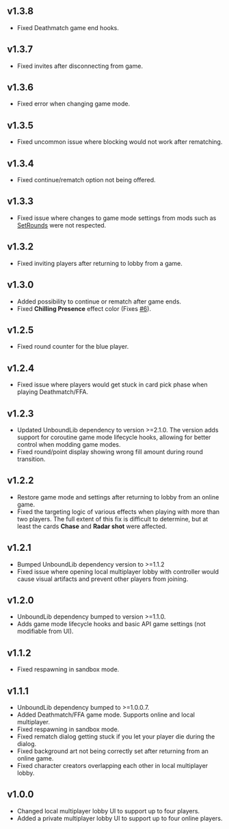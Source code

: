 ## v1.3.8

- Fixed Deathmatch game end hooks.

## v1.3.7

- Fixed invites after disconnecting from game.

## v1.3.6

- Fixed error when changing game mode.

## v1.3.5

- Fixed uncommon issue where blocking would not work after rematching.

## v1.3.4

- Fixed continue/rematch option not being offered.

## v1.3.3

- Fixed issue where changes to game mode settings from mods such as [SetRounds](https://rounds.thunderstore.io/package/Ascyst/SetRounds/) were not respected.

## v1.3.2

- Fixed inviting players after returning to lobby from a game.

## v1.3.0

- Added possibility to continue or rematch after game ends.
- Fixed **Chilling Presence** effect color (Fixes [#6](https://github.com/olavim/RoundsWithFriends/issues/6)).

## v1.2.5

- Fixed round counter for the blue player.

## v1.2.4

- Fixed issue where players would get stuck in card pick phase when playing Deathmatch/FFA.

## v1.2.3

- Updated UnboundLib dependency to version >=2.1.0. The version adds support for coroutine game mode lifecycle hooks, allowing for better control when modding game modes.
- Fixed round/point display showing wrong fill amount during round transition.

## v1.2.2

- Restore game mode and settings after returning to lobby from an online game.
- Fixed the targeting logic of various effects when playing with more than two players. The full extent of this fix is difficult to determine, but at least the cards **Chase** and **Radar shot** were affected.

## v1.2.1

- Bumped UnboundLib dependency version to >=1.1.2
- Fixed issue where opening local multiplayer lobby with controller would cause visual artifacts and prevent other players from joining.

## v1.2.0

- UnboundLib dependency bumped to version >=1.1.0.
- Adds game mode lifecycle hooks and basic API game settings (not modifiable from UI).

## v1.1.2

- Fixed respawning in sandbox mode.

## v1.1.1

- UnboundLib dependency bumped to >=1.0.0.7.
- Added Deathmatch/FFA game mode. Supports online and local multiplayer.
- Fixed respawning in sandbox mode.
- Fixed rematch dialog getting stuck if you let your player die during the dialog.
- Fixed background art not being correctly set after returning from an online game.
- Fixed character creators overlapping each other in local multiplayer lobby.

## v1.0.0

- Changed local multiplayer lobby UI to support up to four players.
- Added a private multiplayer lobby UI to support up to four online players.
